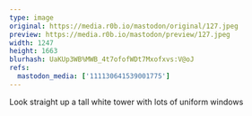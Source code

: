 ```yaml
---
type: image
original: https://media.r0b.io/mastodon/original/127.jpeg
preview: https://media.r0b.io/mastodon/preview/127.jpeg
width: 1247
height: 1663
blurhash: UaKUp3WB%MWB_4t7ofofWDt7Mxofxvs:V@oJ
refs:
  mastodon_media: ['111130641539001775']
---
```


Look straight up a tall white tower with lots of uniform windows 
